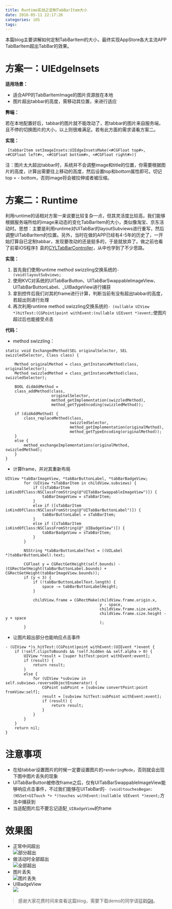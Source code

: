 ```yaml
---
title: Runtime实战之定制TabBarItem大小
date: 2016-05-11 22:17:26
categories: iOS
tags:
---
```

本篇blog主要讲解如何定制TabBarItem的大小，最终实现AppStore各大主流APP TabBarItem超出TabBar的效果。
<!--more-->

# 方案一：UIEdgeInsets
**适用场景：** <br>

- 适合APP的TabBarItemImage的图片资源放在本地
- 图片超出tabbar的高度，需移动其位置，来进行适应

**弊端：** <br>

若在本地配置好后，tabbar的图片就不能改动了，若tabbar的图片来自服务端，且不停的切换图片的大小，以上则很难满足。若有此方面的需求请看方案二。

**实现：** <br>

` [tabbarItem setImageInsets:UIEdgeInsetsMake(<#CGFloat top#>, <#CGFloat left#>, <#CGFloat bottom#>, <#CGFloat right#>)]` 

注：图片太大超出tabbar时，系统并不会调整image和title的位置，你需要根据图片的高度，计算出需要往上移动的高度，然后设置top和bottom属性即可。切记top = - bottom，否则image将会被拉伸或者被压缩。


# 方案二：Runtime
利用runtime的话相对方案一来说要比较复杂一点，但其灵活度比较高，我们能够根据服务端所给的image来动态的变化TabBarItem的大小，类似像淘宝、京东活动时。思想：主要是利用runtime对UITabBar的layoutSubviews进行重写，然后调整UITabBarItem的位置。另外，当时在做的APP已经有4-5年的历史了，一开始打算自已定制tabbar，发现要改动的还是挺多的，于是就放弃了。做之前也看了前辈iOS程序犭袁的[CYLTabBarController](https://github.com/ChenYilong/CYLTabBarController)，从中也学到了不少思路。


**实现：** <br>
1. 首先我们使用runtime method swizzling交换系统的`- (void)layoutSubviews;` <br>
2. 使用KVC对系统的UITabBarButton、UITabBarSwappableImageView、UITabBarButtonLabel、_UIBadgeView进行捕获 <br> 
3. 拿到控件后我们对其的frame进行计算，判断当前有没有超出tabbar的高度，若超出则进行处理 <br>
4. 再次利用runtime method swizzling交换系统的`- (nullable UIView *)hitTest:(CGPoint)point withEvent:(nullable UIEvent *)event;`使图片超过后也能接受点击 <br>

**代码：** <br>

- method swizzling：

```
static void ExchangedMethod(SEL originalSelector, SEL swizzledSelector, Class class) {
    
    Method originalMethod = class_getInstanceMethod(class, originalSelector);
    Method swizzledMethod = class_getInstanceMethod(class, swizzledSelector);
    
    BOOL didAddMethod =
    class_addMethod(class,
                    originalSelector,
                    method_getImplementation(swizzledMethod),
                    method_getTypeEncoding(swizzledMethod));
    
    if (didAddMethod) {
        class_replaceMethod(class,
                            swizzledSelector,
                            method_getImplementation(originalMethod),
                            method_getTypeEncoding(originalMethod));
    }
    else {
        method_exchangeImplementations(originalMethod, swizzledMethod);
    }
}

```
- 计算frame，并对其重新布局

```
UIView *tabBarImageView, *tabBarButtonLabel, *tabBarBadgeView;
        for (UIView *sTabBarItem in childView.subviews) {
            if ([sTabBarItem isKindOfClass:NSClassFromString(@"UITabBarSwappableImageView")]) {
                tabBarImageView = sTabBarItem;
            }
            else if ([sTabBarItem isKindOfClass:NSClassFromString(@"UITabBarButtonLabel")]) {
                tabBarButtonLabel = sTabBarItem;
            }
            else if ([sTabBarItem isKindOfClass:NSClassFromString(@"_UIBadgeView")]) {
                tabBarBadgeView = sTabBarItem;
            }
        }

        NSString *tabBarButtonLabelText = ((UILabel *)tabBarButtonLabel).text;
  
        CGFloat y = CGRectGetHeight(self.bounds) - (CGRectGetHeight(tabBarButtonLabel.bounds) + CGRectGetHeight(tabBarImageView.bounds));
        if (y < 3) {
            if (!tabBarButtonLabelText.length) {
                space -= tabBarButtonLabelHeight;
            }
            
            childView.frame = CGRectMake(childView.frame.origin.x,
                                         y - space,
                                         childView.frame.size.width,
                                         childView.frame.size.height - y + space
                                         );
        }

```

- 让图片超出部分也能响应点击事件

```
- (UIView *)s_hitTest:(CGPoint)point withEvent:(UIEvent *)event {
    if (!self.clipsToBounds && !self.hidden && self.alpha > 0) {
        UIView *result = [super hitTest:point withEvent:event];
        if (result) {
            return result;
        }
        else {
            for (UIView *subview in self.subviews.reverseObjectEnumerator) {
                CGPoint subPoint = [subview convertPoint:point fromView:self];
                result = [subview hitTest:subPoint withEvent:event];
                if (result) {
                    return result;
                }
            }
        }
    }
    return nil;
}

```
# 注意事项

- 在给tabbar设置图片的时候一定要设置图片的`renderingMode`，否则就会出现下图中图片丢失的现象
- UITabBarButton被修改frame之后，仅有UITabBarSwappableImageView能够响应点击事件，不过我们能够在UITabBar的`- (void)touchesBegan:(NSSet<UITouch *> *)touches withEvent:(nullable UIEvent *)event;`方法中捕获到
- 当适配图片后不要忘记适配`_UIBadgeView`的frame


# 效果图
- 正常中间超出 <br>
![部分超出](http://7xq5ax.com1.z0.glb.clouddn.com/tabbar_image_render.png)<br>
- 做活动时全部超出 <br>
![全部超出](http://7xq5ax.com1.z0.glb.clouddn.com/tabbar_more_all.png)<br>
- 图片丢失 <br>
![图片丢失](http://7xq5ax.com1.z0.glb.clouddn.com/tabbar_more.png)<br>
- UIBadgeView <br>
![](http://7xq5ax.com1.z0.glb.clouddn.com/badgevalue.png)

> 感谢大家花费时间来查看这篇blog，需要下载demo的同学请猛戳[Git](https://github.com/PanXianyue/BlogDemo)。